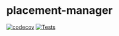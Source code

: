# placement-manager

[![codecov](https://codecov.io/gh/AutoMQ/placement-manager/branch/main/graph/badge.svg?token=3DIQMGQLOY)](https://codecov.io/gh/AutoMQ/placement-manager)
[![Tests](https://github.com/AutoMQ/placement-manager/actions/workflows/tests.yaml/badge.svg)](https://github.com/AutoMQ/placement-manager/actions/workflows/tests.yaml)
